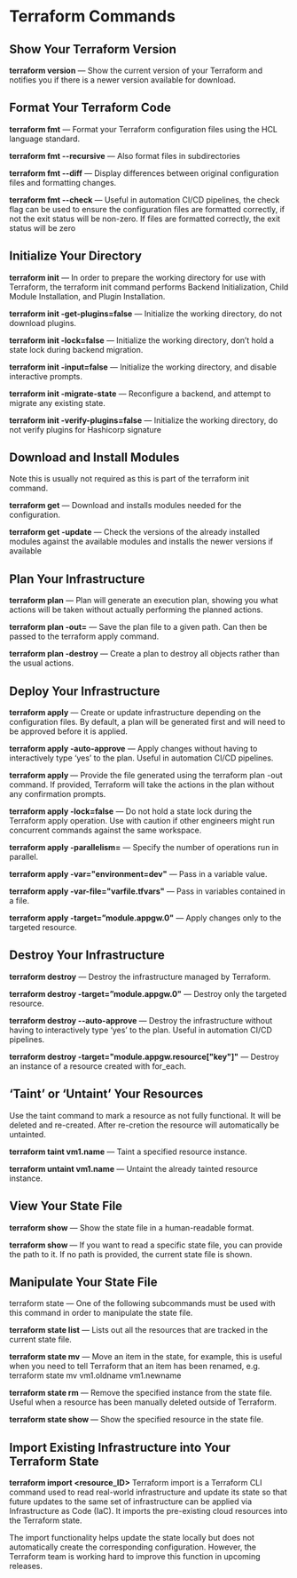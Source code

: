 # Terraform Commands

## Show Your Terraform Version

**terraform version** — Show the current version of your Terraform and notifies you if there is a newer version available for download.

## Format Your Terraform Code

**terraform fmt** — Format your Terraform configuration files using the HCL language standard.

**terraform fmt --recursive** — Also format files in subdirectories

**terraform fmt --diff** — Display differences between original configuration files and formatting changes.

**terraform fmt --check** — Useful in automation CI/CD pipelines, the check flag can be used to ensure the configuration files are formatted correctly, if not the exit status will be non-zero. If files are formatted correctly, the exit status will be zero

## Initialize Your Directory

**terraform init** — In order to prepare the working directory for use with Terraform, the terraform init command performs Backend Initialization, Child Module Installation, and Plugin Installation.

**terraform init -get-plugins=false** — Initialize the working directory, do not download plugins.

**terraform init -lock=false** — Initialize the working directory, don’t hold a state lock during backend migration.

**terraform init -input=false** — Initialize the working directory, and disable interactive prompts.

**terraform init -migrate-state** — Reconfigure a backend, and attempt to migrate any existing state.

**terraform init -verify-plugins=false** — Initialize the working directory, do not verify plugins for Hashicorp signature

## Download and Install Modules

Note this is usually not required as this is part of the terraform init command.

**terraform get** — Download and installs modules needed for the configuration.

**terraform get -update** — Check the versions of the already installed modules against the available modules and installs the newer versions if available

## Plan Your Infrastructure

**terraform plan** — Plan will generate an execution plan, showing you what actions will be taken without actually performing the planned actions.

**terraform plan -out=<path>** — Save the plan file to a given path. Can then be passed to the terraform apply command.

**terraform plan -destroy** — Create a plan to destroy all objects rather than the usual actions.

## Deploy Your Infrastructure

**terraform apply** — Create or update infrastructure depending on the configuration files. By default, a plan will be generated first and will need to be approved before it is applied.

**terraform apply -auto-approve** — Apply changes without having to interactively type ‘yes’ to the plan. Useful in automation CI/CD pipelines.

**terraform apply <planfilename>** — Provide the file generated using the terraform plan -out command. If provided, Terraform will take the actions in the plan without any confirmation prompts.

**terraform apply -lock=false** — Do not hold a state lock during the Terraform apply operation. Use with caution if other engineers might run concurrent commands against the same workspace.

**terraform apply -parallelism=<n>** — Specify the number of operations run in parallel.

**terraform apply -var="environment=dev"** — Pass in a variable value.

**terraform apply -var-file="varfile.tfvars"** — Pass in variables contained in a file.

**terraform apply -target=”module.appgw.0"** — Apply changes only to the targeted resource.

## Destroy Your Infrastructure

**terraform destroy** — Destroy the infrastructure managed by Terraform.

**terraform destroy -target=”module.appgw.0"** — Destroy only the targeted resource.

**terraform destroy --auto-approve** — Destroy the infrastructure without having to interactively type ‘yes’ to the plan. Useful in automation CI/CD pipelines.

**terraform destroy -target="module.appgw.resource[\"key\"]"** — Destroy an instance of a resource created with for_each.

## ‘Taint’ or ‘Untaint’ Your Resources

Use the taint command to mark a resource as not fully functional. It will be deleted and re-created. After re-cretion the resource will automatically be untainted.

**terraform taint vm1.name** — Taint a specified resource instance.

**terraform untaint vm1.name** — Untaint the already tainted resource instance.

## View Your State File

**terraform show** — Show the state file in a human-readable format.

**terraform show <path to statefile>** — If you want to read a specific state file, you can provide the path to it. If no path is provided, the current state file is shown.

## Manipulate Your State File

terraform state — One of the following subcommands must be used with this command in order to manipulate the state file.

**terraform state list** — Lists out all the resources that are tracked in the current state file.

**terraform state mv** — Move an item in the state, for example, this is useful when you need to tell Terraform that an item has been renamed, e.g. terraform state mv vm1.oldname vm1.newname

**terraform state rm** — Remove the specified instance from the state file. Useful when a resource has been manually deleted outside of Terraform.

**terraform state show <resourcename>** — Show the specified resource in the state file.

## Import Existing Infrastructure into Your Terraform State

**terraform import <resource_ID>**
Terraform import is a Terraform CLI command used to read real-world infrastructure and update its state so that future updates to the same set of infrastructure can be applied via Infrastructure as Code (IaC). It imports the pre-existing cloud resources into the Terraform state.

The import functionality helps update the state locally but does not automatically create the corresponding configuration. However, the Terraform team is working hard to improve this function in upcoming releases.
